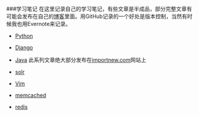 ﻿###学习笔记
在这里记录自己的学习笔记，有些文章是半成品，部分完整文章有可能会发布在自己的[博客](http://foofish.net)里面。用GitHub记录的一个好处是版本控制，当然有时候我也用Evernote来记录。  

* [Python](./note/python/readme.md)


* [Django](./note/python/readme.md)


* [Java](./note/java/readme.md) 此系列文章绝大部分发布在[importnew.com](http://www.importnew.com)网站上 

* [solr](./note/java/readme.md)
* [Vim](./note/vim/readme.md)
* [memcached](./note/memcached/readme.md)
* [redis](./note/redis/readme.md) 


